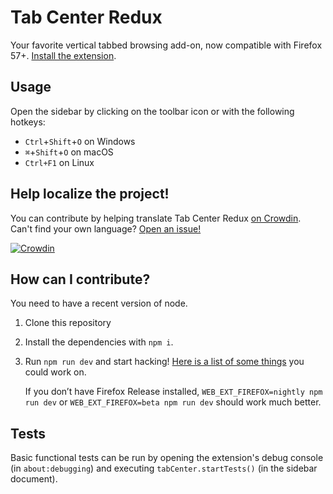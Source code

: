 # Tab Center Redux

Your favorite vertical tabbed browsing add-on, now compatible with Firefox 57+.
[Install the extension](https://addons.mozilla.org/firefox/addon/tab-center-redux/).

## Usage
Open the sidebar by clicking on the toolbar icon or with the following hotkeys:
- `Ctrl`+`Shift`+`O` on Windows
- `⌘`+`Shift`+`O` on macOS
- `Ctrl+F1` on Linux

## Help localize the project!
You can contribute by helping translate Tab Center Redux [on Crowdin](https://crowdin.com/project/tab-center-redux).  
Can't find your own language? [Open an issue!](https://github.com/eoger/tabcenter-redux/issues/new) 

[![Crowdin](https://d322cqt584bo4o.cloudfront.net/tab-center-redux/localized.svg)](https://crowdin.com/project/tab-center-redux)

## How can I contribute?

You need to have a recent version of node.
1. Clone this repository
2. Install the dependencies with `npm i`.
3. Run `npm run dev` and start hacking! [Here is a list of some things](https://github.com/eoger/tabcenter-redux/issues?q=is%3Aopen+is%3Aissue+label%3AA-P2) you could work on.

   If you don’t have Firefox Release installed, `WEB_EXT_FIREFOX=nightly npm run dev` or `WEB_EXT_FIREFOX=beta npm run dev` should work much better.

## Tests

Basic functional tests can be run by opening the extension's debug console (in `about:debugging`) and executing `tabCenter.startTests()` (in the sidebar document).
